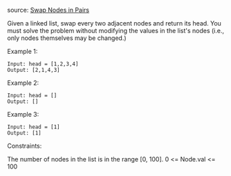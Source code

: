 source: [Swap Nodes in Pairs](https://leetcode.com/problems/swap-nodes-in-pairs/)


Given a linked list, swap every two adjacent nodes and return its head. You must solve the problem without modifying the values in the list's nodes (i.e., only nodes themselves may be changed.)

Example 1:

```
Input: head = [1,2,3,4]
Output: [2,1,4,3]
```

Example 2:

```
Input: head = []
Output: []
```

Example 3:

```
Input: head = [1]
Output: [1]
``` 

Constraints:

The number of nodes in the list is in the range [0, 100].
0 <= Node.val <= 100